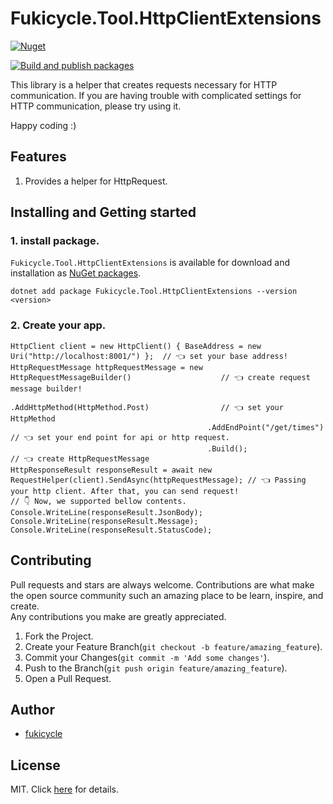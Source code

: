 # Fukicycle.Tool.HttpClientExtensions
[![Nuget](https://img.shields.io/nuget/v/Fukicycle.Tool.HttpClientExtensions.svg)](https://www.nuget.org/packages/Fukicycle.Tool.HttpClientExtensions)

[![Build and publish packages](https://github.com/fukicycle/Fukicycle.Tool.HttpClientExtensions/actions/workflows/production.yml/badge.svg)](https://github.com/fukicycle/Fukicycle.Tool.HttpClientExtensions/actions/workflows/production.yml)

This library is a helper that creates requests necessary for HTTP communication. If you are having trouble with complicated settings for HTTP communication, please try using it.

Happy coding :)

## Features
1. Provides a helper for HttpRequest.

## Installing and Getting started
### 1. install package.
`Fukicycle.Tool.HttpClientExtensions` is available for download and installation as [NuGet packages](https://www.nuget.org/packages/Fukicycle.Tool.HttpClientExtensions).
```
dotnet add package Fukicycle.Tool.HttpClientExtensions --version <version>
```

### 2. Create your app.
```
HttpClient client = new HttpClient() { BaseAddress = new Uri("http://localhost:8001/") };  // 👈 set your base address!
HttpRequestMessage httpRequestMessage = new HttpRequestMessageBuilder()                    // 👈 create request message builder!
                                            .AddHttpMethod(HttpMethod.Post)                // 👈 set your HttpMethod
                                            .AddEndPoint("/get/times")                     // 👈 set your end point for api or http request.
                                            .Build();                                      // 👈 create HttpRequestMessage
HttpResponseResult responseResult = await new RequestHelper(client).SendAsync(httpRequestMessage); // 👈 Passing your http client. After that, you can send request!
// 👇 Now, we supported bellow contents.
Console.WriteLine(responseResult.JsonBody);
Console.WriteLine(responseResult.Message);
Console.WriteLine(responseResult.StatusCode);
```
## Contributing
Pull requests and stars are always welcome.
Contributions are what make the open source community such an amazing place to be learn, inspire, and create.   
Any contributions you make are greatly appreciated.

1. Fork the Project.
2. Create your Feature Branch(`git checkout -b feature/amazing_feature`).
3. Commit your Changes(`git commit -m 'Add some changes'`).
4. Push to the Branch(`git push origin feature/amazing_feature`).
5. Open a Pull Request.

## Author
- [fukicycle](https://github.com/fukicycle)

## License
MIT. Click [here](./LICENSE) for details.
